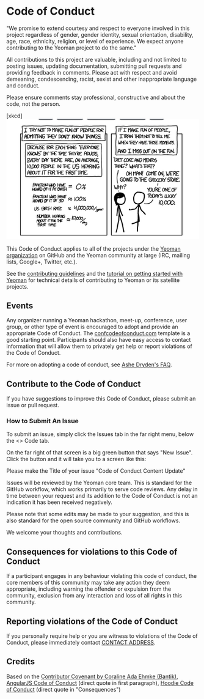 # Code of Conduct

"We promise to extend courtesy and respect to everyone involved in this project regardless of gender, gender identity, sexual orientation, disability, age, race, ethnicity, religion, or level of experience. We expect anyone contributing to the Yeoman project to do the same."

All contributions to this project are valuable, including and not limited to posting issues, updating documentation, submitting pull requests and providing feedback in comments. Please act with respect and avoid demeaning, condescending, racist, sexist and other inappropriate language and conduct. 

Please ensure comments stay professional, constructive and about the code, not the person. 

[xkcd]
[![image](xkcd-1053.png)](http://xkcd.com/1053/)

This Code of Conduct applies to all of the projects under the [Yeoman organization](https://github.com/yeoman) on GitHub and the Yeoman community at large (IRC, mailing lists, Google+, Twitter, etc.).

See the [contributing guidelines](http://yeoman.io/contributing/) and the [tutorial on getting started with Yeoman](http://yeoman.io/codelab.html) for technical details of contributing to Yeoman or its satellite projects.

## Events

Any organizer running a Yeoman hackathon, meet-up, conference, user group, or other type of event is encouraged to adopt and provide an appropriate Code of Conduct. The [confcodeofconduct.com](http://confcodeofconduct.com) template is a good starting point. Participants should also have easy access to contact information that will allow them to privately get help or report violations of the Code of Conduct. 

For more on adopting a code of conduct, see [Ashe Dryden's FAQ](http://ashedryden.com/blog/codes-of-conduct-101-faq_).

## Contribute to the Code of Conduct

If you have suggestions to improve this Code of Conduct, please submit an issue or pull request.

### How to Submit An Issue

To submit an issue, simply click the Issues tab in the far right menu, below the <> Code tab.

On the far right of that screen is a big green button that says "New Issue". Click the button and it will take you to a screen like this:

Please make the Title of your issue "Code of Conduct Content Update"

Issues will be reviewed by the Yeoman core team. This is standard for the GitHub workflow, which works primarily to serve code reviews. Any delay in time between your request and its addition to the Code of Conduct is not an indication it has been received negatively.

Please note that some edits may be made to your suggestion, and this is also standard for the open source community and GitHub workflows. 

We welcome your thoughts and contributions. 

## Consequences for violations to this Code of Conduct

If a participant engages in any behaviour violating this code of conduct, the core members of this community may take any action they deem appropriate, including warning the offender or expulsion from the community, exclusion from any interaction and loss of all rights in this community. 

## Reporting violations of the Code of Conduct

If you personally require help or you are witness to violations of the Code of Conduct, please immediately contact  [CONTACT ADDRESS]().

## Credits

Based on the [Contributor Covenant by Coraline Ada Ehmke (Bantik)](https://github.com/Bantik/contributor_covenant), [AngularJS Code of Conduct](https://github.com/angular/code-of-conduct) (direct quote in first paragraph), [Hoodie Code of Conduct](http://hood.ie/code-of-conduct.html) (direct quote in "Consequences")